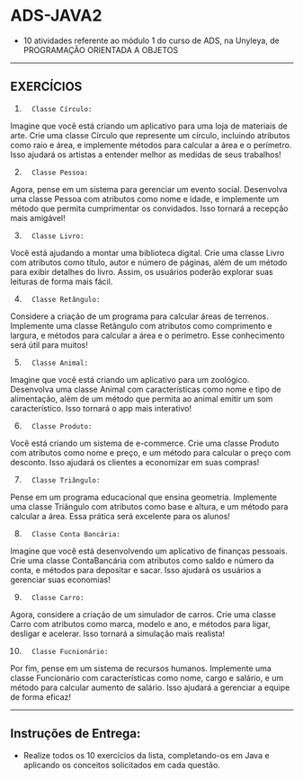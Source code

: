 # ADS-JAVA2
- 10 atividades referente ao módulo 1 do curso de ADS, na Unyleya, de PROGRAMAÇÃO ORIENTADA A OBJETOS

---------------------------------------
EXERCÍCIOS
---------------------------------------

1.       Classe Círculo:
Imagine que você está criando um aplicativo para uma loja de materiais de arte. Crie uma classe Círculo que represente um círculo, incluindo atributos como raio e área, e implemente métodos para calcular a área e o perímetro. Isso ajudará os artistas a entender melhor as medidas de seus trabalhos!

2.       Classe Pessoa:
Agora, pense em um sistema para gerenciar um evento social. Desenvolva uma classe Pessoa com atributos como nome e idade, e implemente um método que permita cumprimentar os convidados. Isso tornará a recepção mais amigável!

3.       Classe Livro:
Você está ajudando a montar uma biblioteca digital. Crie uma classe Livro com atributos como título, autor e número de páginas, além de um método para exibir detalhes do livro. Assim, os usuários poderão explorar suas leituras de forma mais fácil.

4.       Classe Retângulo:
Considere a criação de um programa para calcular áreas de terrenos. Implemente uma classe Retângulo com atributos como comprimento e largura, e métodos para calcular a área e o perímetro. Esse conhecimento será útil para muitos!

5.       Classe Animal:
Imagine que você está criando um aplicativo para um zoológico. Desenvolva uma classe Animal com características como nome e tipo de alimentação, além de um método que permita ao animal emitir um som característico. Isso tornará o app mais interativo!

6.       Classe Produto:
Você está criando um sistema de e-commerce. Crie uma classe Produto com atributos como nome e preço, e um método para calcular o preço com desconto. Isso ajudará os clientes a economizar em suas compras!

7.       Classe Triângulo:
Pense em um programa educacional que ensina geometria. Implemente uma classe Triângulo com atributos como base e altura, e um método para calcular a área. Essa prática será excelente para os alunos!

8.       Classe Conta Bancária:
Imagine que você está desenvolvendo um aplicativo de finanças pessoais. Crie uma classe ContaBancária com atributos como saldo e número da conta, e métodos para depositar e sacar. Isso ajudará os usuários a gerenciar suas economias!

9.       Classe Carro:
Agora, considere a criação de um simulador de carros. Crie uma classe Carro com atributos como marca, modelo e ano, e métodos para ligar, desligar e acelerar. Isso tornará a simulação mais realista!

10.       Classe Fucnionário:
Por fim, pense em um sistema de recursos humanos. Implemente uma classe Funcionário com características como nome, cargo e salário, e um método para calcular aumento de salário. Isso ajudará a gerenciar a equipe de forma eficaz!

---------------------------------------
Instruções de Entrega:
---------------------------------------
- Realize todos os 10 exercícios da lista, completando-os em Java e aplicando os conceitos solicitados em cada questão.
